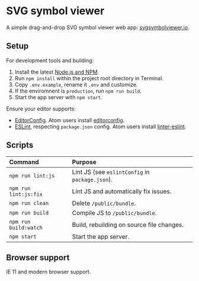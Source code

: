 # SVG symbol viewer

A simple drag-and-drop SVG symbol viewer web app: [svgsymbolviewer.io](http://svgsymbolviewer.io).

## Setup

For development tools and building:

1. Install the latest [Node.js and NPM](https://nodejs.org).
2. Run `npm install` within the project root directory in Terminal.
3. Copy `.env.example`, rename it `.env` and customize.
4. If the enviromnent is `production`, run `npm run build`.
5. Start the app server with `npm start`.

Ensure your editor supports:

- [EditorConfig](http://editorconfig.org). Atom users install [editorconfig](https://atom.io/packages/editorconfig).
- [ESLint](http://eslint.org), respecting `package.json` config. Atom users install [linter-eslint](https://atom.io/packages/linter-eslint).

## Scripts

| Command               | Purpose                                         |
|:----------------------|:------------------------------------------------|
| `npm run lint:js`     | Lint JS (see `eslintConfig` in `package.json`). |
| `npm run lint:js:fix` | Lint JS and automatically fix issues.           |
| `npm run clean`       | Delete `/public/bundle`.                        |
| `npm run build`       | Compile JS to `/public/bundle`.                 |
| `npm run build:watch` | Build, rebuilding on source file changes.       |
| `npm start`           | Start the app server.                           |

## Browser support

IE 11 and modern browser support.
